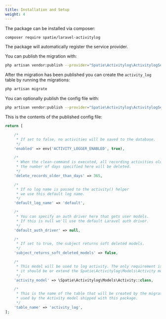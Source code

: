 ```yaml
---
title: Installation and Setup
weight: 4
---
```


The package can be installed via composer:

``` bash
composer require spatie/laravel-activitylog
```

The package will automatically register the service provider.

You can publish the migration with:
```bash
php artisan vendor:publish --provider="Spatie\Activitylog\ActivitylogServiceProvider" --tag="migrations"
```

After the migration has been published you can create the `activity_log` table by running the migrations:

```bash
php artisan migrate
```

You can optionally publish the config file with:
```bash
php artisan vendor:publish --provider="Spatie\Activitylog\ActivitylogServiceProvider" --tag="config"
```

This is the contents of the published config file:

```php
return [

    /*
     * If set to false, no activities will be saved to the database.
     */
    'enabled' => env('ACTIVITY_LOGGER_ENABLED', true),

    /*
     * When the clean-command is executed, all recording activities older than
     * the number of days specified here will be deleted.
     */
    'delete_records_older_than_days' => 365,

    /*
     * If no log name is passed to the activity() helper
     * we use this default log name.
     */
    'default_log_name' => 'default',

    /*
     * You can specify an auth driver here that gets user models.
     * If this is null we'll use the default Laravel auth driver.
     */
    'default_auth_driver' => null,

    /*
     * If set to true, the subject returns soft deleted models.
     */
    'subject_returns_soft_deleted_models' => false,

    /*
     * This model will be used to log activity. The only requirement is that
     * it should be or extend the Spatie\Activitylog\Models\Activity model.
     */
    'activity_model' => \Spatie\Activitylog\Models\Activity::class,

    /*
     * This is the name of the table that will be created by the migration and
     * used by the Activity model shipped with this package.
     */
    'table_name' => 'activity_log',
];
```
